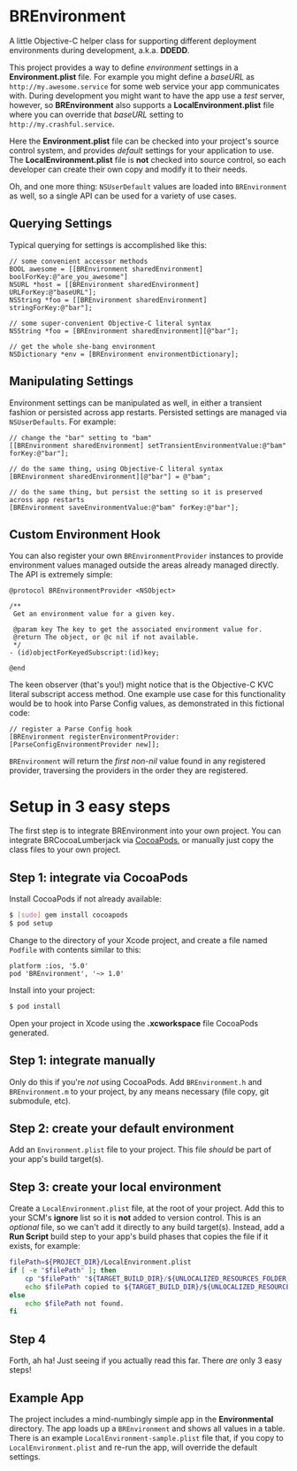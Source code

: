 BREnvironment
=============

A little Objective-C helper class for supporting different deployment environments during development, a.k.a. **DDEDD**.

This project provides a way to define *environment* settings in a **Environment.plist** file. For example you might define a *baseURL* as `http://my.awesome.service` for some web service your app communicates with. During development you might want to have the app use a *test* server, however, so **BREnvironment** also supports a **LocalEnvironment.plist** file where you can override that *baseURL* setting to `http://my.crashful.service`.

Here the **Environment.plist** file can be checked into your project's source control system, and provides *default* settings for your application to use. The **LocalEnvironment.plist** file is **not** checked into source control, so each developer can create their own copy and modify it to their needs.

Oh, and one more thing: `NSUserDefault` values are loaded into `BREnvironment` as well, so a single API can be used for a variety of use cases.


Querying Settings
-----------------

Typical querying for settings is accomplished like this:
	
```objc
// some convenient accessor methods
BOOL awesome = [[BREnvironment sharedEnvironment] boolForKey:@"are_you_awesome"]
NSURL *host = [[BREnvironment sharedEnvironment] URLForKey:@"baseURL"];
NSString *foo = [[BREnvironment sharedEnvironment] stringForKey:@"bar"];

// some super-convenient Objective-C literal syntax
NSString *foo = [BREnvironment sharedEnvironment][@"bar"];

// get the whole she-bang environment
NSDictionary *env = [BREnvironment environmentDictionary];
```


Manipulating Settings
---------------------

Environment settings can be manipulated as well, in either a transient fashion or persisted across app restarts. Persisted settings are managed via `NSUserDefaults`. For example:

```objc
// change the "bar" setting to "bam"
[[BREnvironment sharedEnvironment] setTransientEnvironmentValue:@"bam" forKey:@"bar"];

// do the same thing, using Objective-C literal syntax
[BREnvironment sharedEnvironment][@"bar"] = @"bam";

// do the same thing, but persist the setting so it is preserved across app restarts
[BREnvironment saveEnvironmentValue:@"bam" forKey:@"bar"];
```


Custom Environment Hook
-----------------------

You can also register your own `BREnvironmentProvider` instances to provide environment values managed outside the areas already managed directly. The API is extremely simple:

```objc
@protocol BREnvironmentProvider <NSObject>

/**
 Get an environment value for a given key.
 
 @param key The key to get the associated environment value for.
 @return The object, or @c nil if not available.
 */
- (id)objectForKeyedSubscript:(id)key;

@end
```

The keen observer (that's you!) might notice that is the Objective-C KVC literal subscript access method. One example use case for this functionality would be to hook into Parse Config values, as demonstrated in this fictional code:

```objc
// register a Parse Config hook
[BREnvironment registerEnvironmentProvider:[ParseConfigEnvironmentProvider new]];
```

`BREnvironment` will return the *first non-nil* value found in any registered provider, traversing the providers in the order they are registered.

# Setup in 3 easy steps

The first step is to integrate BREnvironment into your own project. You can integrate
BRCocoaLumberjack via [CocoaPods](http://cocoapods.org/), or manually just copy the
class files to your own project.

## Step 1: integrate via CocoaPods

Install CocoaPods if not already available:

```bash
$ [sudo] gem install cocoapods
$ pod setup
```

Change to the directory of your Xcode project, and create a file named `Podfile` with
contents similar to this:

	platform :ios, '5.0' 
	pod 'BREnvironment', '~> 1.0'

Install into your project:

``` bash
$ pod install
```

Open your project in Xcode using the **.xcworkspace** file CocoaPods generated.

## Step 1: integrate manually

Only do this if you're *not* using CocoaPods. Add `BREnvironment.h` and `BREnvironment.m` to your project, by any means necessary (file copy, git submodule, etc).

## Step 2: create your default environment

Add an `Environment.plist` file to your project. This file *should* be part of your app's build target(s).


## Step 3: create your local environment

Create a `LocalEnvironment.plist` file, at the root of your project. Add this to your SCM's **ignore** list so it is **not** added to version control. This is an *optional* file, so we can't add it directly to any build target(s). Instead, add a **Run Script** build step to your app's build phases that copies the file if it exists, for example:

```sh
filePath=${PROJECT_DIR}/LocalEnvironment.plist
if [ -e "$filePath" ]; then
	cp "$filePath" "${TARGET_BUILD_DIR}/${UNLOCALIZED_RESOURCES_FOLDER_PATH}/"
	echo $filePath copied to ${TARGET_BUILD_DIR}/${UNLOCALIZED_RESOURCES_FOLDER_PATH}
else
	echo $filePath not found.
fi
```

## Step 4

Forth, ah ha! Just seeing if you actually read this far. There *are* only 3 easy steps!


Example App
-----------

The project includes a mind-numbingly simple app in the **Environmental** directory. The app loads up a `BREnvironment` and shows all values in a table. There is an example `LocalEnvironment-sample.plist` file that, if you copy to `LocalEnvironment.plist` and re-run the app, will override the default settings.
